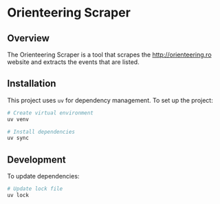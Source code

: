 # Orienteering Scraper

## Overview

The Orienteering Scraper is a tool that scrapes the http://orienteering.ro website and extracts the events that are listed.

## Installation

This project uses `uv` for dependency management. To set up the project:

```bash
# Create virtual environment
uv venv

# Install dependencies
uv sync
```

## Development

To update dependencies:

```bash
# Update lock file
uv lock
```
